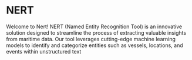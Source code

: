 # NERT
Welcome to Nert! NERT (Named Entity Recognition Tool) is an innovative solution designed to streamline the process of extracting valuable insights from maritime data.         Our tool leverages cutting-edge machine learning models to identify and categorize entities such as vessels, locations, and events within unstructured text

